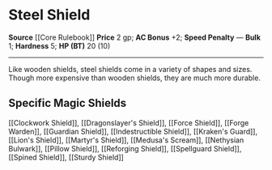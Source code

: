 ﻿---
ac: '2'
bulk: '1'
hardness: '5'
hp: 20 (10)
id: '3'
item_category: Shields
item_subcategory: Base Shields
level: '0'
name: Steel Shield
price: 2 gp
rarity: Common
source: '[[DATABASE/source/Core Rulebook|Core Rulebook]]'
speed_penalty: null
trait: null
type: Shield

---
# Steel Shield

**Source** [[Core Rulebook]] 
**Price** 2 gp; **AC Bonus** +2; **Speed Penalty** —
**Bulk** 1; **Hardness** 5; **HP (BT)** 20 (10)

---
Like wooden shields, steel shields come in a variety of shapes and sizes. Though more expensive than wooden shields, they are much more durable.

## Specific Magic Shields

[[Clockwork Shield]], [[Dragonslayer's Shield]], [[Force Shield]], [[Forge Warden]], [[Guardian Shield]], [[Indestructible Shield]], [[Kraken's Guard]], [[Lion's Shield]], [[Martyr's Shield]], [[Medusa's Scream]], [[Nethysian Bulwark]], [[Pillow Shield]], [[Reforging Shield]], [[Spellguard Shield]], [[Spined Shield]], [[Sturdy Shield]]